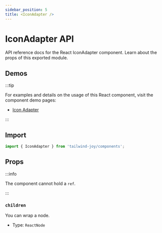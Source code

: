 ```yaml
---
sidebar_position: 5
title: <IconAdapter />
---
```


# IconAdapter API

API reference docs for the React IconAdapter component. Learn about the props of this exported module.

## Demos

:::tip

For examples and details on the usage of this React component, visit the component demo pages:

- [Icon Adapter](../components/icon-adapter)

:::

## Import

```jsx
import { IconAdapter } from 'tailwind-joy/components';
```

## Props

:::info

The component cannot hold a `ref`.

:::

### `children`

You can wrap a node.

- Type: `ReactNode`
